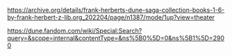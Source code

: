 https://archive.org/details/frank-herberts-dune-saga-collection-books-1-6-by-frank-herbert-z-lib.org_202204/page/n1387/mode/1up?view=theater

https://dune.fandom.com/wiki/Special:Search?query=&scope=internal&contentType=&ns%5B0%5D=0&ns%5B1%5D=2900